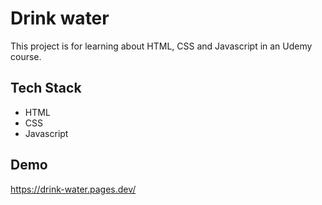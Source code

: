 
# Drink water

This project is for learning about HTML, CSS and Javascript in an Udemy course.


## Tech Stack

 - HTML
 - CSS
- Javascript


 



## Demo

https://drink-water.pages.dev/

